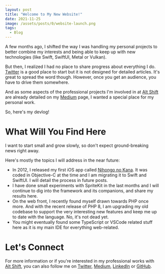 ```yaml
---
layout: post
title: "Welcome to My New Website!"
date: 2021-11-25
image: /assets/posts/0/website-launch.png
tags:
  - Blog
---
```


A few months ago, I shifted the way I was handling my personal projects to better combine my interests and being able to keep up with new technologies (like Swift, SwiftUI, Metal or Vulkan).

But then, I realized I had no place to share progress about everything I do. [Twitter] is a good place to start but it is not designed for detailed articles. It's great to spread the word though. However, once you get an audience, you have to drive them somewhere.

And as some aspects of the professional projects I'm involved in at [Alt Shift] are already detailed on my [Medium] page, I wanted a special place for my personal work.

So, here's my devlog!

<!--more-->

# What Will You Find Here

I want to start small and grow slowly, so don't expect ground-breaking news right away.

Here's mostly the topics I will address in the near future:

- In 2012, I released my first iOS app called [Nihongo no Kana](https://nihongonokana.com). It was coded in Objective-C at the time and I am migrating it to Swift and SwiftUI. I will detail the process in future posts.
- I have done small experiments with SpriteKit in the last months and I will continue to dig into the framework and its companions, and share my results here.
- On the web front, I recently found myself drawn towards PHP once more. And with the recent release of PHP 8, I am upgrading my old codebase to support the very interesting new features and keep me up to date with the language. No, it's not dead yet.
- You might eventually found some TypeScript or VSCode related stuff here as it is my main IDE for everything web-related.

# Let's Connect

For more information or if you're interested in my professional works with [Alt Shift], you can also follow me on [Twitter], [Medium], [LinkedIn](https://www.linkedin.com/in/christophesauveur/) or [GitHub](https://github.com/chsxf).

[Twitter]: https://twitter.com/chsxf
[Medium]: https://chsxf.medium.com
[Alt Shift]: https://altshift.fr
